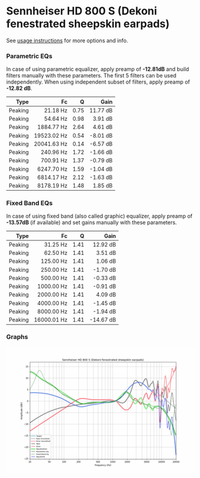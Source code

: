 # Sennheiser HD 800 S (Dekoni fenestrated sheepskin earpads)
See [usage instructions](https://github.com/jaakkopasanen/AutoEq#usage) for more options and info.

### Parametric EQs
In case of using parametric equalizer, apply preamp of **-12.81dB** and build filters manually
with these parameters. The first 5 filters can be used independently.
When using independent subset of filters, apply preamp of **-12.82 dB**.

| Type    | Fc          |    Q | Gain     |
|--------:|------------:|-----:|---------:|
| Peaking | 21.18 Hz    | 0.75 | 11.77 dB |
| Peaking | 54.64 Hz    | 0.98 | 3.91 dB  |
| Peaking | 1884.77 Hz  | 2.64 | 4.61 dB  |
| Peaking | 19523.02 Hz | 0.54 | -8.01 dB |
| Peaking | 20041.63 Hz | 0.14 | -6.57 dB |
| Peaking | 240.96 Hz   | 1.72 | -1.66 dB |
| Peaking | 700.91 Hz   | 1.37 | -0.79 dB |
| Peaking | 6247.70 Hz  | 1.59 | -1.04 dB |
| Peaking | 6814.17 Hz  | 2.12 | -1.63 dB |
| Peaking | 8178.19 Hz  | 1.48 | 1.85 dB  |

### Fixed Band EQs
In case of using fixed band (also called graphic) equalizer, apply preamp of **-13.57dB**
(if available) and set gains manually with these parameters.

| Type    | Fc          |    Q | Gain      |
|--------:|------------:|-----:|----------:|
| Peaking | 31.25 Hz    | 1.41 | 12.92 dB  |
| Peaking | 62.50 Hz    | 1.41 | 3.51 dB   |
| Peaking | 125.00 Hz   | 1.41 | 1.06 dB   |
| Peaking | 250.00 Hz   | 1.41 | -1.70 dB  |
| Peaking | 500.00 Hz   | 1.41 | -0.33 dB  |
| Peaking | 1000.00 Hz  | 1.41 | -0.91 dB  |
| Peaking | 2000.00 Hz  | 1.41 | 4.09 dB   |
| Peaking | 4000.00 Hz  | 1.41 | -1.45 dB  |
| Peaking | 8000.00 Hz  | 1.41 | -1.94 dB  |
| Peaking | 16000.01 Hz | 1.41 | -14.67 dB |

### Graphs
![](./Sennheiser%20HD%20800%20S%20(Dekoni%20fenestrated%20sheepskin%20earpads).png)